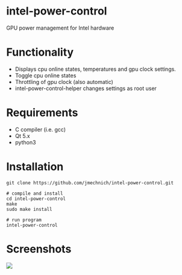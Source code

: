 intel-power-control
===================

GPU power management for Intel hardware

# Functionality
- Displays cpu online states, temperatures and gpu clock settings.
- Toggle cpu online states
- Throttling of gpu clock (also automatic)
- intel-power-control-helper changes settings as root user

# Requirements
- C compiler (i.e. gcc)
- Qt 5.x
- python3

# Installation
    git clone https://github.com/jmechnich/intel-power-control.git
    
    # compile and install
    cd intel-power-control
    make
    sudo make install
    
    # run program
    intel-power-control

# Screenshots

![](https://raw.github.com/jmechnich/intel-power-control/master/screens/screen.png)

